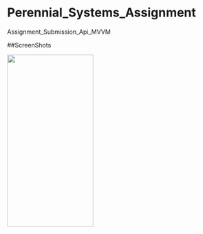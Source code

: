 # Perennial_Systems_Assignment
Assignment_Submission_Api_MVVM

##ScreenShots

<img src ="https://user-images.githubusercontent.com/56826217/129364878-08509797-9f30-4e8b-9717-1eca2f6152d2.jpeg" width=200 height=400/>

